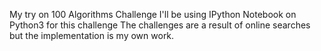 My try on 100 Algorithms Challenge
I'll be using IPython Notebook on Python3 for this challenge
The challenges are a result of online searches but the implementation is my own work.